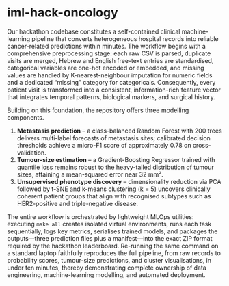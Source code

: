 # iml-hack-oncology
Our hackathon codebase constitutes a self-contained clinical machine-learning pipeline that converts heterogeneous hospital records into reliable cancer-related predictions within minutes. The workflow begins with a comprehensive preprocessing stage: each raw CSV is parsed, duplicate visits are merged, Hebrew and English free-text entries are standardised, categorical variables are one-hot encoded or embedded, and missing values are handled by K-nearest-neighbour imputation for numeric fields and a dedicated “missing” category for categoricals. Consequently, every patient visit is transformed into a consistent, information-rich feature vector that integrates temporal patterns, biological markers, and surgical history.

Building on this foundation, the repository offers three modelling components.

1. **Metastasis prediction** – a class-balanced Random Forest with 200 trees delivers multi-label forecasts of metastasis sites; calibrated decision thresholds achieve a micro-F1 score of approximately 0.78 on cross-validation.
2. **Tumour-size estimation** – a Gradient-Boosting Regressor trained with quantile loss remains robust to the heavy-tailed distribution of tumour sizes, attaining a mean-squared error near 32 mm².
3. **Unsupervised phenotype discovery** – dimensionality reduction via PCA followed by t-SNE and k-means clustering (k = 5) uncovers clinically coherent patient groups that align with recognised subtypes such as HER2-positive and triple-negative disease.

The entire workflow is orchestrated by lightweight MLOps utilities: executing `make all` creates isolated virtual environments, runs each task sequentially, logs key metrics, serialises trained models, and packages the outputs—three prediction files plus a manifest—into the exact ZIP format required by the hackathon leaderboard. Re-running the same command on a standard laptop faithfully reproduces the full pipeline, from raw records to probability scores, tumour-size predictions, and cluster visualisations, in under ten minutes, thereby demonstrating complete ownership of data engineering, machine-learning modelling, and automated deployment.


